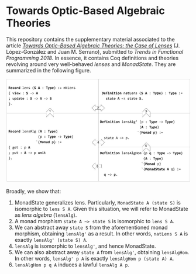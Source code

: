 # Towards Optic-Based Algebraic Theories

This repository contains the supplementary material associated to the article *[Towards Optic-Based Algebraic Theories: the Case of Lenses](towards.pdf)* (J. López-González and Juan M. Serrano), submitted to *Trends in Functional Programming 2018*. In essence, it contains Coq definitions and theories revolving around very well-behaved *lenses* and *MonadState*. They are summarized in the following figure.

![alt text](figure.jpg)

Broadly, we show that:
1. MonadState generalizes lens. Particularly, `MonadState A (state S)` is isomorphic to `lens S A`. Given this situation, we will refer to MonadState as *lens algebra* (`lensAlg`).
2. A monad morphism `state A ~> state S` is isomorphic to `lens S A`.
3. We can abstract away `state S` from the aforementioned monad morphism, obtaining `lensAlg'` as a result. In other words, `natLens S A` is exactly `lensAlg' (state S) A`.
4. `lensAlg` is isomorphic to `lensAlg'`, and hence MonadState.
5. We can also abstract away `state A` from `lensAlg'`, obtaining `lensAlgHom`. In other words, `lensAlg' p A` is exactly `lensAlgHom p (state A) A`.
6. `lensAlgHom p q A` induces a lawful `lensAlg A p`.
